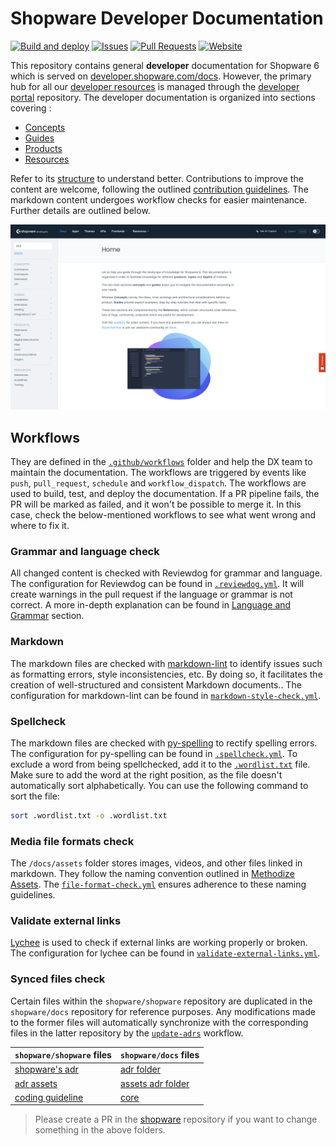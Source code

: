 # Shopware Developer Documentation

[![Build and deploy](https://github.com/shopware/docs/actions/workflows/deploy-developer-portal.yml/badge.svg)](https://github.com/shopware/docs/actions/workflows/deploy-developer-portal.yml)
[![Issues](https://img.shields.io/github/issues/shopware/docs)](https://github.com/shopware/docs/issues)
[![Pull Requests](https://img.shields.io/github/issues-pr/shopware/docs)](https://github.com/shopware/docs/pull-requests)
[![Website](https://img.shields.io/website?url=https%3A%2F%2Fdeveloper.shopware.com)](https://developer.shopware.com)

This repository contains general **developer** documentation for Shopware 6 which is served on [developer.shopware.com/docs](https://developer.shopware.com/docs/). However, the primary hub for all our [developer resources](https://developer.shopware.com/) is managed through the [developer portal](https://github.com/shopware/developer-portal) repository.
The developer documentation is organized into sections covering :

- [Concepts](./concepts)
- [Guides](./guides)
- [Products](./products)
- [Resources](./resources)

Refer to its [structure](./index.md) to understand better. Contributions to improve the content are welcome, following the outlined [contribution guidelines](./resources/guidelines/documentation-guidelines/06-doc-process.md). The markdown content undergoes workflow checks for easier maintenance. Further details are outlined below. 


![Developer docs](./assets/developer-docs.png)


## Workflows

They are defined in the [`.github/workflows`](./.github/workflows) folder and help the DX team to maintain the documentation. The workflows are triggered by events like `push`, `pull_request`, `schedule` and `workflow_dispatch`. The workflows are used to build, test, and deploy the documentation. If a PR pipeline fails, the PR will be marked as failed, and it won't be possible to merge it. In this case, check the below-mentioned workflows to see what went wrong and where to fix it.

### Grammar and language check

All changed content is checked with Reviewdog for grammar and language. The configuration for Reviewdog can be found in [`.reviewdog.yml`](./.github/workflows/reviewdog.yml). It will create warnings in the pull request if the language or grammar is not correct. A more in-depth explanation can be found in [Language and Grammar](./resources/guidelines/documentation-guidelines/03-language-and-grammar.md) section.

### Markdown

The markdown files are checked with [markdown-lint](https://github.com/avto-dev/markdown-lint) to identify issues such as formatting errors, style inconsistencies, etc. By doing so, it facilitates the creation of well-structured and consistent Markdown documents.. The configuration for markdown-lint can be found in [`markdown-style-check.yml`](./.github/workflows/markdown-style-check.yml).

### Spellcheck

The markdown files are checked with [py-spelling](https://facelessuser.github.io/pyspelling/) to rectify spelling errors. The configuration for py-spelling can be found in [`.spellcheck.yml`](./.github/workflows/spellcheck.yml). To exclude a word from being spellchecked, add it to the [`.wordlist.txt`](./.wordlist.txt) file. Make sure to add the word at the right position, as the file doesn't automatically sort alphabetically. You can use the following command to sort the file:

```bash
sort .wordlist.txt -o .wordlist.txt
```

### Media file formats check

The `/docs/assets` folder stores images, videos, and other files linked in markdown. They follow the naming convention outlined in [Methodize Assets](./resources/guidelines/documentation-guidelines/05-methodize-assets.md#visual-diagram-guidelines). The [`file-format-check.yml`](.github/workflows/file-format-check.yml) ensures adherence to these naming guidelines.

### Validate external links

[Lychee](https://github.com/lycheeverse/lychee) is used to check if external links are working properly or broken. The configuration for lychee can be found in [`validate-external-links.yml`](./.github/workflows/validate-external-links.yml).


### Synced files check

Certain files within the `shopware/shopware` repository are duplicated in the `shopware/docs` repository for reference purposes. Any modifications made to the former files will automatically synchronize with the corresponding files in the latter repository by the [`update-adrs`](./.github/workflows/update-adrs.yml) workflow.

| `shopware/shopware` files |  `shopware/docs` files |
|-----------------------|-----------------------------|
| [shopware's adr](https://github.com/shopware/shopware/tree/trunk/adr) | [adr folder](./resources/references/adr) |
| [adr assets](https://github.com/shopware/shopware/tree/trunk/adr/assets) | [assets adr folder](./assets/adr) |
| [coding guideline](https://github.com/shopware/shopware/tree/trunk/coding-guidelines/core) | [core](./resources/guidelines/code/core) |

> Please create a PR in the [shopware](https://github.com/shopware/shopware/pulls) repository if you want to change something in the above folders.
